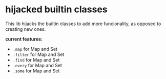 # hijacked builtin classes

This lib hijacks the builtin classes to add more funcionality, as opposed
to creating new ones.

**current features:**
- `.map` for Map and Set
- `.filter` for Map and Set
- `.find` for Map and Set
- `.every` for Map and Set
- `.some` for Map and Set

